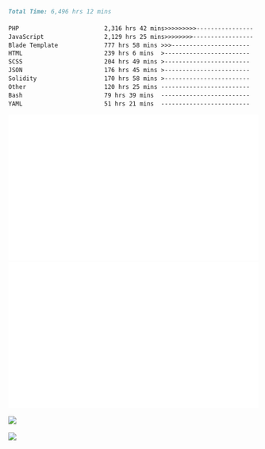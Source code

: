 <!--START_SECTION:waka-->

```markdown
Total Time: 6,496 hrs 12 mins

PHP                        2,316 hrs 42 mins>>>>>>>>>----------------   35.01 %
JavaScript                 2,129 hrs 25 mins>>>>>>>>-----------------   32.18 %
Blade Template             777 hrs 58 mins >>>----------------------   11.76 %
HTML                       239 hrs 6 mins  >------------------------   03.61 %
SCSS                       204 hrs 49 mins >------------------------   03.10 %
JSON                       176 hrs 45 mins >------------------------   02.67 %
Solidity                   170 hrs 58 mins >------------------------   02.58 %
Other                      120 hrs 25 mins -------------------------   01.82 %
Bash                       79 hrs 39 mins  -------------------------   01.20 %
YAML                       51 hrs 21 mins  -------------------------   00.78 %
```

<!--END_SECTION:waka-->

![](https://raw.githubusercontent.com/DrMaxis/github-stats-transparent/output/generated/overview.svg)
![](https://raw.githubusercontent.com/DrMaxis/github-stats-transparent/output/generated/languages.svg)

![](https://git-readme-stats-drmaxis-projects.vercel.app/api?username=drmaxis&show_icons=true&theme=outrun&count_private=true&show=reviews,discussions_started,discussions_answered,prs_merged,prs_merged_percentage&custom_title=2024%20Github%20Rank)
 
<a href="https://count.getloli.com/"><img src="https://count.getloli.com/get/@:maxis-the-alchemist?theme=rule34"></a>
<!-- https://count.getloli.com/get/@alchemist?theme=rule34 -->
<br>
